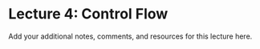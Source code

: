 # Lecture 4: Control Flow

Add your additional notes, comments, and resources for this lecture here.
